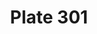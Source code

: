 ---
pid: '301'
an: '9'
title: Plate 301
rev_year: 
_date: 20 or 25 mai 1801?
caption: Collier en serpent. Voile à la Religieuse.
translation: Serpent necklace. Veil like a nun.
student: Emily Cormack
keywords: "[ Collier, serpent, religieuse ]"
permalink: /plates/301
layout: plate-page
---